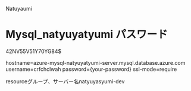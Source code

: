 Natuyaumi
# Mysql_natyuyatyumi パスワード
42NV55V51Y70YG84$


hostname=azure-mysql-natyuyatyumi-server.mysql.database.azure.com
username=crfchclwah
password={your-password}
ssl-mode=require


resourceグループ、サーバー名natyuyasyumi-dev
